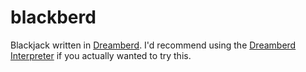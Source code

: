 # blackberd
Blackjack written in [Dreamberd](https://github.com/TodePond/DreamBerd/tree/main).
I'd recommend using the [Dreamberd Interpreter](https://github.com/vivaansinghvi07/dreamberd-interpreter/tree/main) if you actually wanted to try this.
